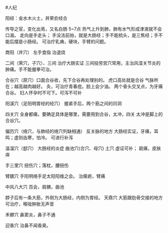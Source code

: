 #人纪 

阳经：金水木火土，井荣俞经合

传导之官，变化出焉，又名白肠
5~7点
热气上升到肺，肺有水气形成津液就不会口渴。
走向是手走头；
手没法前抬，就是大肠经；手不能梳头，是三焦经；手不能后摆是小肠经。
可治疗乳痈，硬块，手臂的问题。


商阳（井穴）
	左手食指
	治退烧

二间（荣穴，子穴）、三间
	治疗大肠实证
	三间投劳宫穴常用，主治风湿关节炎的肿痛。手不能握拳可治。

合谷穴（原穴）口面合谷收，先下合谷再处理别的。
	虎口高处就是合谷
	气脉所在；越高越肉越好。
	灸，可治疗青春痘。脸上会少油。
	两个骨头交叉点，为牙痛合谷。
	妇人怀孕时不可下。可泻不可补

阳溪穴（足阳明胃经的经穴）
	握紧手后，两个筋之间的凹洞

四关穴
	全身都痛，要确定具体是哪里，需要用到合谷，太冲，四关
	太冲是脚上的合谷穴。

偏历穴（络穴，与肺经的络穴列缺相通）
	反关脉的地方
	大肠经实证，牙痛，耳鸣；虚则齿寒，怕冷。
	可进行补泻

温溜穴（郄穴）
	大肠经的炎症
曲池穴(合穴、母穴)
	土穴
	虚证可补；
	肩痛，皮肤痒

手三里穴
	扭伤穴；落枕，腰扭伤

臂臑穴
	手阳明络手足太阳阳维之会。
	治瘰疬，臂痛

中风八大穴
	百会，肩髃，曲池


脖子后有一条大筋，外侧为大肠经，内侧为胃经。
天鼎穴
	大筋跟肋骨交接的地方
	可治疗，喉咙肿胀无声音

禾髎穴
	鼻窦炎，鼻子不通

迎香穴
	治鼻不闻香臭。






